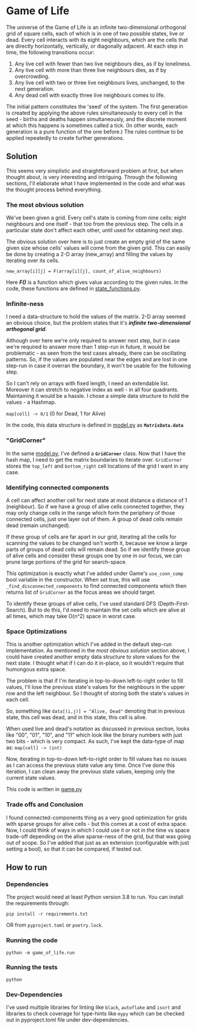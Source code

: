 # Game of Life

The universe of the Game of Life is an infinite two-dimensional orthogonal grid of square cells, each of which is in one of two possible states, live or dead. Every cell interacts with its eight neighbours, which are the cells that are directly horizontally, vertically, or diagonally adjacent. At each step in time, the following transitions occur:

1. Any live cell with fewer than two live neighbours dies, as if by loneliness.
2. Any live cell with more than three live neighbours dies, as if by overcrowding.
3. Any live cell with two or three live neighbours lives, unchanged, to the next generation.
4. Any dead cell with exactly three live neighbours comes to life.

The initial pattern constitutes the 'seed' of the system. The first generation is created by applying the above rules simultaneously to every cell in the seed - births and deaths happen simultaneously, and the discrete moment at which this happens is sometimes called a tick. (In other words, each generation is a pure function of the one before.) The rules continue to be applied repeatedly to create further generations.

## Solution

This seems very simplistic and straightforward problem at first, but when thought about, is very interesting and intriguing. Through the following sections, I'll elaborate what I have implemented in the code and what was the thought process behind everything.

### The most obvious solution
We've been given a grid. Every cell's state is coming from nine cells: eight neighbours and one itself - that too from the previous step. The cells in a particular state don't affect each other, until used for obtaining next step.

The obvious solution over here is to just create an empty grid of the same given size whose cells' values will come from the given grid. This can easily be done by creating a 2-D array (new_array) and filling the values by iterating over its cells.

```new_array[i][j] = F(array[i][j], count_of_alive_neighbours)```

Here ***F()*** is a function which gives value according to the given rules.
In the code, these functions are defined in [state_functions.py](./game_of_life/state_functions.py).

### Infinite-ness
I need a data-structure to hold the values of the matrix. 2-D array seemed an obvious choice, but the problem states that it's ***infinite two-dimensional orthogonal grid***.

Although over here we're only required to answer next step, but in case we're required to answer more than 1 step-run in future, it would be problematic - as seen from the test cases already, there can be oscillating patterns. So, if the values are populated near the edges and are lost in one step-run in case it overran the boundary, it won't be usable for the following step.

So I can't rely on arrays with fixed length, I need an extendable list. Moreover it can stretch to negative index as well - in all four quadrants. Maintaining it would be a hassle. I chose a simple data structure to hold the values - a Hashmap.

```map[cell] -> 0/1``` (0 for Dead, 1 for Alive)

In the code, this data structure is defined in [model.py](./game_of_life/model.py) as **`MatrixData.data`**

### "GridCorner"

In the same [model.py](./game_of_life/model.py), I've defined a **`GridCorner`** class. Now that I have the hash map, I need to get the matrix boundaries to iterate over. `GridCorner` stores the `top_left` and `bottom_right` cell locations of the grid I want in any case.

### Identifying connected components
A cell can affect another cell for next state at most distance a distance of 1 (neighbour). So if we have a group of alive cells connected together, they may only change cells in the range which form the periphery of those connected cells, just one layer out of them. A group of dead cells remain dead (remain unchanged).

If these group of cells are far apart in our grid, iterating all the cells for scanning the values to be changed isn't worth it, because we know a large parts of groups of dead cells will remain dead. So if we identify these group of alive cells and consider these groups one by one in our focus, we can prune large portions of the grid for search-space.

This optimization is exactly what I've added under Game's `use_conn_comp` bool variable in the constructor. When set true, this will use `_find_disconnected_components` to find connected components which then returns list of `GridCorner` as the focus areas we should target.

To identify these groups of alive cells, I've used standard DFS (Depth-First-Search). But to do this, I'd need to maintain the set cells which are alive at all times, which may take O(n^2) space in worst case.

### Space Optimizations
This is another optimization which I've added in the default step-run implementation. As mentioned in the *most obvious solution* section above, I could have created another empty data structure to store values for the next state. I thought what if I can do it in-place, so it wouldn't require that humongous extra space.

The problem is that if I'm iterating in top-to-down left-to-right order to fill values, I'll lose the previous state's values for the neighbours in the upper row and the left neighbour. So I thought of storing both the state's values in each cell.

So, something like `data[(i,j)] = "Alive, Dead"` denoting that in previous state, this cell was dead, and in this state, this cell is alive.

When used live and dead's notation as discussed in previous section, looks like "00", "01", "10", and "11" which look like the binary numbers with just two bits - which is very compact. As such, I've kept the data-type of map as:
```map[cell] -> (int)```

Now, iterating in top-to-down left-to-right order to fill values has no issues as I can access the previous state value any time. Once I've done this iteration, I can clean away the previous state values, keeping only the current state values.

This code is written in [game.py](./game_of_life/the_game.py)

### Trade offs and Conclusion

I found connected-components thing as a very good optimization for grids with sparse groups for alive cells - but this comes at a cost of extra space. Now, I could think of ways in which I could use it or not in the time vs space trade-off depending on the alive sparse-ness of the grid, but that was going out of scope. So I've added that just as an extension (configurable with just setting a bool), so that it can be compared, if tested out.

## How to run

### Dependencies
The project would need at least Python version 3.8 to run. You can install the requirements through:

```pip install -r requirements.txt```

OR from `pyproject.toml` or `poetry.lock`.

### Running the code
```python -m game_of_life.run```

### Running the tests
```python```

### Dev-Dependencies
I've used multiple libraries for linting like `black`, `autoflake` and `isort` and libraries to check coverage for type-hints like `mypy` which can be checked out in pyproject.toml file under dev-dependencies.
